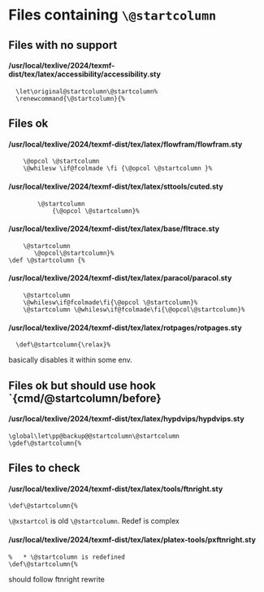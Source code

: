 
# Files containing `\@startcolumn`

## Files with no support

#### /usr/local/texlive/2024/texmf-dist/tex/latex/accessibility/accessibility.sty

```
  \let\original@startcolumn\@startcolumn%
  \renewcommand{\@startcolumn}{%
```

## Files ok

#### /usr/local/texlive/2024/texmf-dist/tex/latex/flowfram/flowfram.sty

```
    \@opcol \@startcolumn
    \@whilesw \if@fcolmade \fi {\@opcol \@startcolumn }%
```

#### /usr/local/texlive/2024/texmf-dist/tex/latex/sttools/cuted.sty

```
        \@startcolumn
            {\@opcol \@startcolumn}%
```

#### /usr/local/texlive/2024/texmf-dist/tex/latex/base/fltrace.sty

```
    \@startcolumn
       \@opcol\@startcolumn}%
\def \@startcolumn {%
```


#### /usr/local/texlive/2024/texmf-dist/tex/latex/paracol/paracol.sty

```
    \@startcolumn
    \@whilesw\if@fcolmade\fi{\@opcol \@startcolumn}%
    \@startcolumn \@whilesw\if@fcolmade\fi{\@opcol\@startcolumn}%
```

#### /usr/local/texlive/2024/texmf-dist/tex/latex/rotpages/rotpages.sty

```
  \def\@startcolumn{\relax}%
```

basically disables it within some env.


## Files ok but should use hook `{cmd/@startcolumn/before}

#### /usr/local/texlive/2024/texmf-dist/tex/latex/hypdvips/hypdvips.sty

```
\global\let\pp@backup@@startcolumn\@startcolumn
\gdef\@startcolumn{%
```

## Files to check


#### /usr/local/texlive/2024/texmf-dist/tex/latex/tools/ftnright.sty

```
\def\@startcolumn{%
```

`\@xstartcol` is old `\@startcolumn`. Redef is complex




#### /usr/local/texlive/2024/texmf-dist/tex/latex/platex-tools/pxftnright.sty

```
%   * \@startcolumn is redefined
\def\@startcolumn{%
```

should follow ftnright rewrite

